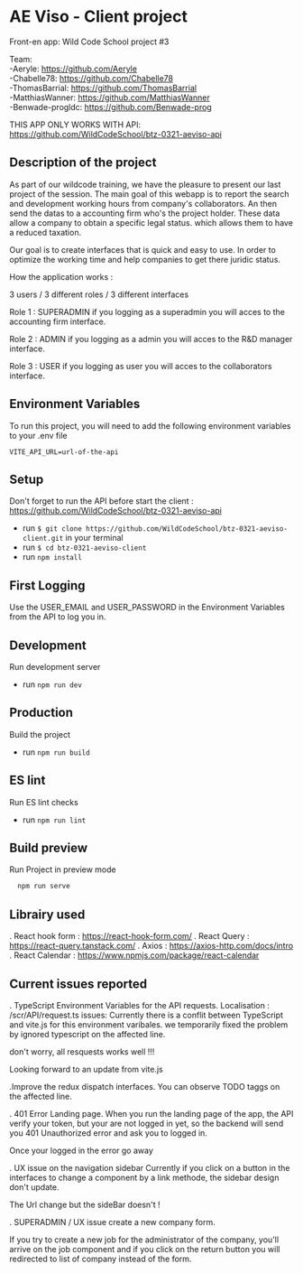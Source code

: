 # AE Viso - Client project

Front-en app: Wild Code School project #3

Team:  
 -Aeryle: https://github.com/Aeryle  
 -Chabelle78: https://github.com/Chabelle78  
 -ThomasBarrial: https://github.com/ThomasBarrial  
 -MatthiasWanner: https://github.com/MatthiasWanner  
 -Benwade-progldc: https://github.com/Benwade-prog

THIS APP ONLY WORKS WITH API: https://github.com/WildCodeSchool/btz-0321-aeviso-api

## Description of the project

As part of our wildcode training, we have the pleasure to present our last project of the session. The main goal of this webapp is to report the search and development working hours from company's collaborators. An then send the datas to a accounting firm who's the project holder. These data allow a company to obtain a specific legal status. which allows them to have a reduced taxation.

Our goal is to create interfaces that is quick and easy to use. In order to optimize the working time and help companies to get there juridic status.

How the application works :

3 users / 3 different roles / 3 different interfaces

Role 1 : SUPERADMIN if you logging as a superadmin you will acces to the accounting firm interface.

Role 2 : ADMIN if you logging as a admin you will acces to the R&D manager interface.

Role 3 : USER if you logging as user you will acces to the collaborators interface.

## Environment Variables

To run this project, you will need to add the following environment variables to your .env file

`VITE_API_URL=url-of-the-api`

## Setup

Don't forget to run the API before start the client : https://github.com/WildCodeSchool/btz-0321-aeviso-api

- run `$ git clone https://github.com/WildCodeSchool/btz-0321-aeviso-client.git` in your terminal
- run `$ cd btz-0321-aeviso-client`
- run `npm install `

## First Logging

Use the USER_EMAIL and USER_PASSWORD in the Environment Variables from the API to log you in.

## Development

Run development server

- run `npm run dev`

## Production

Build the project

- run `npm run build`

## ES lint

Run ES lint checks

- run `npm run lint`

## Build preview

Run Project in preview mode

```bash
  npm run serve
```

## Librairy used

. React hook form : https://react-hook-form.com/
. React Query : https://react-query.tanstack.com/
. Axios : https://axios-http.com/docs/intro
. React Calendar : https://www.npmjs.com/package/react-calendar

## Current issues reported

. TypeScript Environment Variables for the API requests.
Localisation : /scr/API/request.ts
issues: Currently there is a conflit between TypeScript and vite.js for this environment varibales.
we temporarily fixed the problem by ignored typescript on the affected line.

don't worry, all resquests works well !!!

Looking forward to an update from vite.js

.Improve the redux dispatch interfaces. You can observe TODO taggs on the affected line.

. 401 Error Landing page.
When you run the landing page of the app, the API verify your token, but your
are not logged in yet, so the backend will send you 401 Unauthorized error and ask you to logged in.

Once your logged in the error go away

. UX issue on the navigation sidebar
Currently if you click on a button in the interfaces to change a component by a link methode, the sidebar design don't update.

The Url change but the sideBar doesn't !

. SUPERADMIN / UX issue create a new company form.

If you try to create a new job for the administrator of the company, you'll arrive on the job component and if you click on the return button you will redirected to list of company instead of the form.
